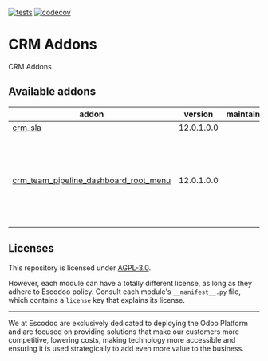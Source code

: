 <!-- [![Runbot Status](https://runbot.odoo-community.org/runbot/badge/flat//12.0.svg)](https://runbot.odoo-community.org/runbot/repo/github-com-oca-crm-addons-) -->
<!-- [![Build Status](https://travis-ci.com/Escodoo/crm-addons.svg?branch=12.0)](https://travis-ci.com/Escodoo/crm-addons) -->
[![tests](https://github.com/Escodoo/crm-addons/actions/workflows/test.yml/badge.svg)](https://github.com/Escodoo/crm-addons/actions/workflows/test.yml)
[![codecov](https://codecov.io/gh/Escodoo/crm-addons/branch/12.0/graph/badge.svg)](https://codecov.io/gh/Escodoo/crm-addons)
<!-- [![Translation Status](https://translation.odoo-community.org/widgets/crm-addons-12.0/-/svg-badge.svg)](https://translation.odoo-community.org/engage/crm-addons-12.0/?utm_source=widget) -->

<!-- /!\ do not modify above this line -->

# CRM Addons

CRM Addons

<!-- /!\ do not modify below this line -->

<!-- prettier-ignore-start -->

[//]: # (addons)

Available addons
----------------
addon | version | maintainers | summary
--- | --- | --- | ---
[crm_sla](crm_sla/) | 12.0.1.0.0 |  | CRM SLA
[crm_team_pipeline_dashboard_root_menu](crm_team_pipeline_dashboard_root_menu/) | 12.0.1.0.0 |  | This module changes the CRM root menu to open Team Pipeline Dashboard

[//]: # (end addons)

<!-- prettier-ignore-end -->

## Licenses

This repository is licensed under [AGPL-3.0](LICENSE).

However, each module can have a totally different license, as long as they adhere to Escodoo
policy. Consult each module's `__manifest__.py` file, which contains a `license` key
that explains its license.

----

We at Escodoo are exclusively dedicated to deploying the Odoo Platform and are
focused on providing solutions that make our customers more competitive, lowering
costs, making technology more accessible and ensuring it is used strategically to
add even more value to the business.
